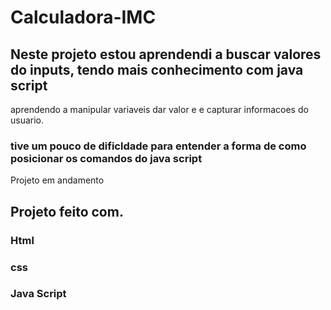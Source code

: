 # Calculadora-IMC

## Neste projeto estou aprendendi a buscar valores do inputs, tendo mais conhecimento com java script 
aprendendo a manipular variaveis dar valor e e capturar informacoes do usuario. 
### tive um pouco de dificldade para entender a forma de como posicionar os comandos do java script

Projeto em andamento


## Projeto feito com.
### Html
### css
### Java Script
